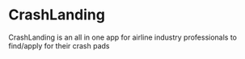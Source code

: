 # CrashLanding

CrashLanding is an all in one app for airline industry professionals to find/apply for their crash pads
